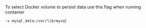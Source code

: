 To select Docker volume to persist data use this flag when running container

`-v mysql_data:/var/lib/mysql`
